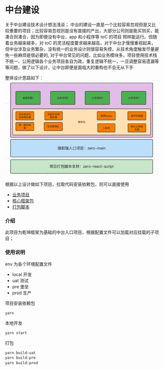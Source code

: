# 中台建设

关于中台建设技术设计想法浅谈；
中台的建设一直是一个比较容易忽视但是又比较重要的项目；比较容易忽视则是没有直接的产出，大部分公司则是能买则买，能凑合则凑合，因为即便没有中台，app 和小程序等 toC 的项目
照样能运行。但随着业务越来越多，对 toC 的灵活程度要求越来越高，对于中台才慢慢重视起来，但中台涉及业务繁杂，没有统一的业务设计则很容易失控，从技术角度触发尽量避免一些麻烦是很必要的,
对于中台常见的问题，比如业务模块多，项目使用技术栈不统一、公用逻辑各个业务项目各自为政，重复逻辑不统一，一旦调整容易遗漏等等问题，做了以下设计，让中台即便是面临大的重构也不会无从下手

整体设计思路如下：
![avatar](./doc/zero.png)

根据以上设计做如下项目，拉取代码安装依赖包，则可以直接使用

- [业务项目](https://github.com/jason-gkq/zero-react-pc)
- [核心框架包](https://github.com/jason-gkq/zero-pc)
- [打包脚本](https://github.com/jason-gkq/zero-react-script)

### 介绍

此项目为乾坤框架为基础的中台入口项目，根据配置文件可以加载对应挂载的子项目；

### 使用说明

env 为各个环境配置文件

- local 开发
- uat 测试
- pre 堡垒
- prod 生产

项目安装依赖包

```sh
yarn
```

本地开发

```sh
yarn start
```

打包

```sh
yarn build:uat
yarn build:pre
yarn build:prod
```
